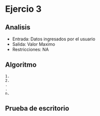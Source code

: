 # Ejercio 3

## Analisis 
* Entrada: Datos ingresados por el usuario
* Salida: Valor Maximo
* Restricciones: NA

## Algoritmo
```pseudocode
1. 
2.
.
.
n.
```

## Prueba de escritorio
